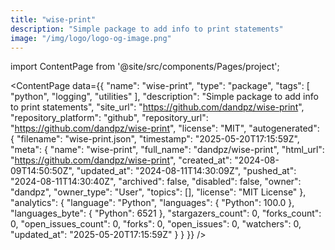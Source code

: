 ```yaml
---
title: "wise-print"
description: "Simple package to add info to print statements"
image: "/img/logo/logo-og-image.png"
---
```

import ContentPage from '@site/src/components/Pages/project';

<ContentPage
    data={{
  "name": "wise-print",
  "type": "package",
  "tags": [
    "python",
    "logging",
    "utilities"
  ],
  "description": "Simple package to add info to print statements",
  "site_url": "https://github.com/dandpz/wise-print",
  "repository_platform": "github",
  "repository_url": "https://github.com/dandpz/wise-print",
  "license": "MIT",
  "autogenerated": {
    "filename": "wise-print.json",
    "timestamp": "2025-05-20T17:15:59Z",
    "meta": {
      "name": "wise-print",
      "full_name": "dandpz/wise-print",
      "html_url": "https://github.com/dandpz/wise-print",
      "created_at": "2024-08-09T14:50:50Z",
      "updated_at": "2024-08-11T14:30:09Z",
      "pushed_at": "2024-08-11T14:30:40Z",
      "archived": false,
      "disabled": false,
      "owner": "dandpz",
      "owner_type": "User",
      "topics": [],
      "license": "MIT License"
    },
    "analytics": {
      "language": "Python",
      "languages": {
        "Python": 100.0
      },
      "languages_byte": {
        "Python": 6521
      },
      "stargazers_count": 0,
      "forks_count": 0,
      "open_issues_count": 0,
      "forks": 0,
      "open_issues": 0,
      "watchers": 0,
      "updated_at": "2025-05-20T17:15:59Z"
    }
  }
}}
/>
